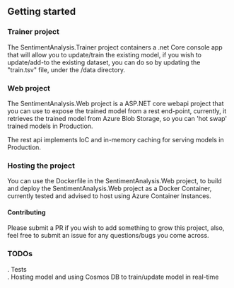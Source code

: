 ## Getting started

### Trainer project

The SentimentAnalysis.Trainer project containers a .net Core console app that will allow you to update/train the existing model, if you wish to update/add-to the existing dataset, you can do so by updating the "train.tsv" file, under the /data directory.

### Web project

The SentimentAnalysis.Web project is a ASP.NET core webapi project that you can use to expose the trained model from a rest end-point, currently, it retrieves the trained model from Azure Blob Storage, so you can 'hot swap' trained models in Production.

The rest api implements IoC and in-memory caching for serving models in Production.

### Hosting the project

You can use the Dockerfile in the SentimentAnalysis.Web project, to build and deploy the SentimentAnalysis.Web project as a Docker Container, currently tested and advised to host using Azure Container Instances.

#### Contributing

Please submit a PR if you wish to add something to grow this project, also, feel free to submit an issue for any questions/bugs you come across.

### TODOs

. Tests
<br />
. Hosting model and using Cosmos DB to train/update model in real-time
